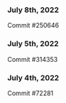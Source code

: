### July 8th, 2022

Commit #250646

### July 5th, 2022

Commit #314353


### July 4th, 2022

Commit #72281
